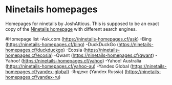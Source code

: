 # Ninetails homepages
Homepages for ninetails by JoshAtticus.
This is supposed to be an exact copy of the [Ninetails homepage](https://ninetails.cf/?v=2.2.3) with different search engines.

#Homepage list
-Ask.com (https://ninetails-homepages.cf/ask)
-Bing (https://ninetails-homepages.cf/bing)
-DuckDuckGo (https://ninetails-homepages.cf/duckduckgo)
-Ecosia (https://ninetails-homepages.cf/ecosia)
-Qwant (https://ninetails-homepages.cf/qwant)
-Yahoo! (https://ninetails-homepages.cf/yahoo)
-Yahoo! Australia (https://ninetails-homepages.cf/yahoo-au)
-Yandex Global (https://ninetails-homepages.cf/yandex-global)
-Яндекс (Yandex Russia) (https://ninetails-homepages.cf/yandex-ru)

